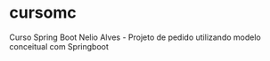 # cursomc
Curso Spring Boot Nelio Alves - Projeto de pedido utilizando modelo conceitual com Springboot
